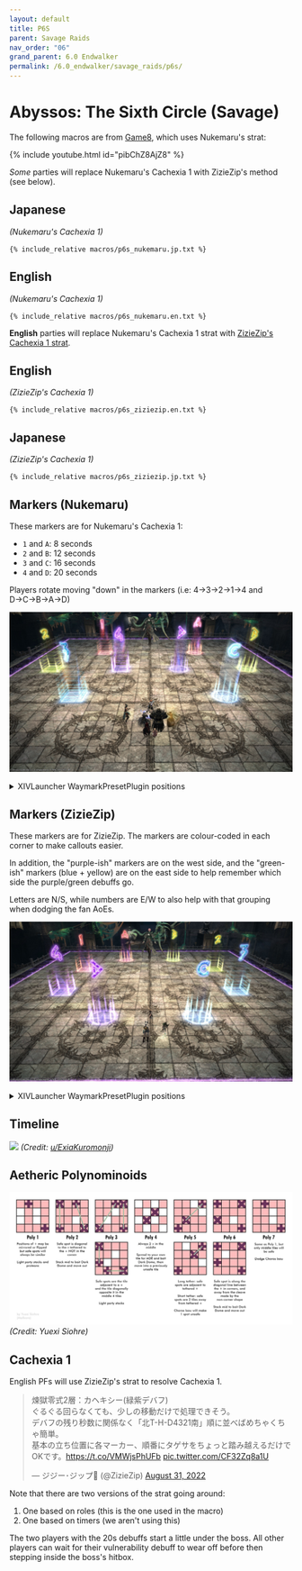 ```yaml
---
layout: default
title: P6S
parent: Savage Raids
nav_order: "06"
grand_parent: 6.0 Endwalker
permalink: /6.0_endwalker/savage_raids/p6s/
---
```


# Abyssos: The Sixth Circle (Savage)

The following macros are from [Game8](https://game8.jp/ff14/479307), which uses Nukemaru's strat:

{% include youtube.html id="pibChZ8AjZ8" %}

*Some* parties will replace Nukemaru's Cachexia 1 with ZizieZip's method (see below).

## Japanese

*(Nukemaru's Cachexia 1)*
```
{% include_relative macros/p6s_nukemaru.jp.txt %}
```

## English

*(Nukemaru's Cachexia 1)*
```
{% include_relative macros/p6s_nukemaru.en.txt %}
```

**English** parties will replace Nukemaru's Cachexia 1 strat with [ZizieZip's Cachexia 1 strat](https://twitter.com/ZizieZip/status/1564991162775060480).


## English

*(ZizieZip's Cachexia 1)*
```
{% include_relative macros/p6s_ziziezip.en.txt %}
```

## Japanese

*(ZizieZip's Cachexia 1)*
```
{% include_relative macros/p6s_ziziezip.jp.txt %}
```

## Markers (Nukemaru)

These markers are for Nukemaru's Cachexia 1:

- `1` and `A`: 8 seconds
- `2` and `B`: 12 seconds
- `3` and `C`: 16 seconds
- `4` and `D`: 20 seconds

Players rotate moving "down" in the markers (i.e: 4→3→2→1→4 and D→C→B→A→D)

![](images/markers_nukemaru.jpg)
<details markdown=block>
<summary>XIVLauncher WaymarkPresetPlugin positions</summary>

```json
{"Name":"P6S (Nukemaru)","MapID":881,"A":{"X":108.7,"Y":0.0,"Z":91.3,"ID":0,"Active":true},"B":{"X":115.0,"Y":0.0,"Z":100.0,"ID":1,"Active":true},"C":{"X":108.7,"Y":0.0,"Z":108.7,"ID":2,"Active":true},"D":{"X":104.5,"Y":0.0,"Z":100.0,"ID":3,"Active":true},"One":{"X":91.3,"Y":0.0,"Z":91.3,"ID":4,"Active":true},"Two":{"X":85.0,"Y":0.0,"Z":100.0,"ID":5,"Active":true},"Three":{"X":91.3,"Y":0.0,"Z":108.7,"ID":6,"Active":true},"Four":{"X":95.5,"Y":0.0,"Z":100.0,"ID":7,"Active":true}}
```

</details>

## Markers (ZizieZip)

These markers are for ZizieZip. The markers are colour-coded in each corner to make callouts easier.

In addition, the "purple-ish" markers are on the west side, and the "green-ish" markers (blue + yellow) are on the east side to help remember which side the purple/green debuffs go.

Letters are N/S, while numbers are E/W to also help with that grouping when dodging the fan AoEs.

![](images/markers_ziziezip.jpg)
<details markdown=block>
<summary>XIVLauncher WaymarkPresetPlugin positions</summary>

```json
{"Name":"P6S (ZizieZip)","MapID":881,"A":{"X":95.0,"Y":0.0,"Z":88.333,"ID":0,"Active":true},"B":{"X":105.0,"Y":0.0,"Z":88.333,"ID":1,"Active":true},"C":{"X":105.0,"Y":0.0,"Z":111.666,"ID":2,"Active":true},"D":{"X":95.0,"Y":0.0,"Z":111.666,"ID":3,"Active":true},"One":{"X":88.333,"Y":0.0,"Z":95.0,"ID":4,"Active":true},"Two":{"X":111.666,"Y":0.0,"Z":95.0,"ID":5,"Active":true},"Three":{"X":111.666,"Y":0.0,"Z":105.0,"ID":6,"Active":true},"Four":{"X":88.333,"Y":0.0,"Z":105.0,"ID":7,"Active":true}}
```

</details>

## Timeline
![](https://preview.redd.it/8x9fj1dkn9m91.png?width=1725&format=png&auto=webp&s=a31c4670ce294596a5c19307835088361ce47048)
*(Credit: [u/ExiaKuromonji](https://www.reddit.com/r/ffxiv/comments/x49kry/p6s_timeline/))*

## Aetheric Polynominoids

![](images/polynominoids.jpg)
*(Credit: Yuexi Siohre)*

## Cachexia 1

English PFs will use ZizieZip's strat to resolve Cachexia 1.

<blockquote class="twitter-tweet"><p lang="ja" dir="ltr">煉獄零式2層：カヘキシー(緑紫デバフ)<br>ぐるぐる回らなくても、少しの移動だけで処理できそう。<br>デバフの残り秒数に関係なく「北T-H-D4321南」順に並べばめちゃくちゃ簡単。<br>基本の立ち位置に各マーカー、順番にタゲサをちょっと踏み越えるだけでOKです。<a href="https://t.co/VMWjsPhUFb">https://t.co/VMWjsPhUFb</a> <a href="https://t.co/CF32Zq8a1U">pic.twitter.com/CF32Zq8a1U</a></p>&mdash; ジジー･ジップ🐥 (@ZizieZip) <a href="https://twitter.com/ZizieZip/status/1564991162775060480?ref_src=twsrc%5Etfw">August 31, 2022</a></blockquote> <script async src="https://platform.twitter.com/widgets.js" charset="utf-8"></script>

Note that there are two versions of the strat going around:

1. One based on roles (this is the one used in the macro)
2. One based on timers (we aren't using this)

The two players with the 20s debuffs start a little under the boss. All other players can wait for their vulnerability debuff to wear off before then stepping inside the boss's hitbox.

